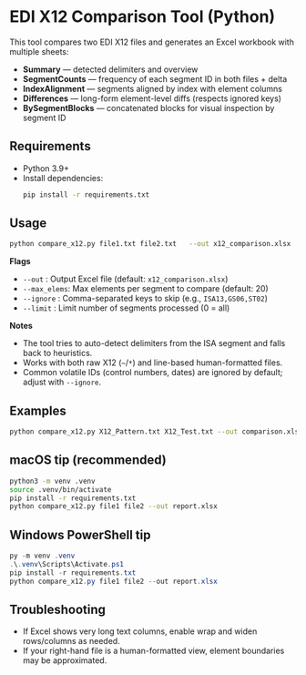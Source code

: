 # EDI X12 Comparison Tool (Python)

This tool compares two EDI X12 files and generates an Excel workbook with multiple sheets:
- **Summary** — detected delimiters and overview
- **SegmentCounts** — frequency of each segment ID in both files + delta
- **IndexAlignment** — segments aligned by index with element columns
- **Differences** — long-form element-level diffs (respects ignored keys)
- **BySegmentBlocks** — concatenated blocks for visual inspection by segment ID

## Requirements
- Python 3.9+
- Install dependencies:
  ```bash
  pip install -r requirements.txt
  ```

## Usage
```bash
python compare_x12.py file1.txt file2.txt   --out x12_comparison.xlsx   --max_elems 20   --ignore "ISA13,ISA09,ISA10,GS06,ST02,SE02,GE02,IEA02"   --limit 0
```
**Flags**
- `--out`     : Output Excel file (default: `x12_comparison.xlsx`)
- `--max_elems`: Max elements per segment to compare (default: 20)
- `--ignore`  : Comma-separated keys to skip (e.g., `ISA13,GS06,ST02`)
- `--limit`   : Limit number of segments processed (0 = all)

**Notes**
- The tool tries to auto-detect delimiters from the ISA segment and falls back to heuristics.
- Works with both raw X12 (`~`/`*`) and line-based human-formatted files.
- Common volatile IDs (control numbers, dates) are ignored by default; adjust with `--ignore`.

## Examples
```bash
python compare_x12.py X12_Pattern.txt X12_Test.txt --out comparison.xlsx
```

## macOS tip (recommended)
```bash
python3 -m venv .venv
source .venv/bin/activate
pip install -r requirements.txt
python compare_x12.py file1 file2 --out report.xlsx
```

## Windows PowerShell tip
```powershell
py -m venv .venv
.\.venv\Scripts\Activate.ps1
pip install -r requirements.txt
python compare_x12.py file1 file2 --out report.xlsx
```

## Troubleshooting
- If Excel shows very long text columns, enable wrap and widen rows/columns as needed.
- If your right-hand file is a human-formatted view, element boundaries may be approximated.